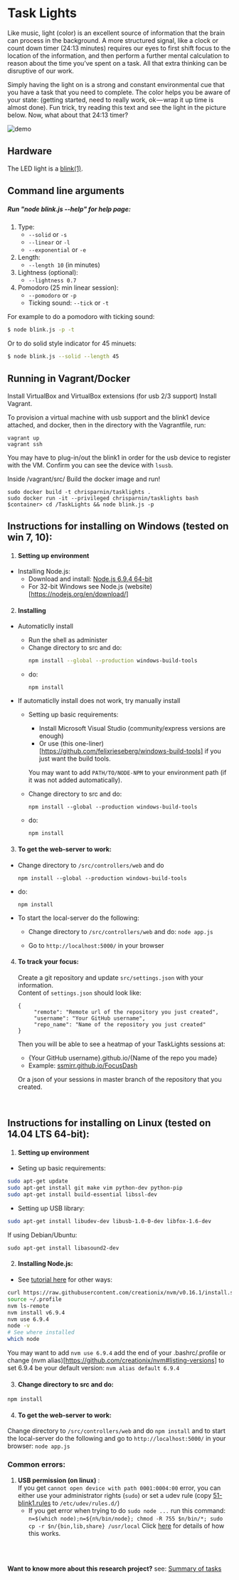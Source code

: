 # Task Lights

Like music, light (color) is an excellent source of information that the brain can process in the background. A more structured signal, like a clock or count down timer (24:13 minutes) requires our eyes to first shift focus to the location of the information, and then perform a further mental calculation to reason about the time you’ve spent on a task. All that extra thinking can be disruptive of our work.

Simply having the light on is a strong and constant environmental cue that you have a task that you need to complete. The color helps you be aware of your state: (getting started, need to really work, ok — wrap it up time is almost done). Fun trick, try reading this text and see the light in the picture below. Now, what about that 24:13 timer?

![demo](https://media.giphy.com/media/vQsEfQegkAl8s/giphy.gif)

## Hardware

The LED light is a [blink(1)](https://blink1.thingm.com/).

## Command line arguments
##### Run "node blink.js --help" for help page:
1. Type:
     * `--solid`  or `-s`
     * `--linear` or `-l`
     * `--exponential` or `-e`
2. Length:
     * `--length 10` (in minutes)
3. Lightness (optional):
     * `--lightness 0.7`
4. Pomodoro (25 min linear session):
     * `--pomodoro` or `-p`
     * Ticking sound: `--tick` or `-t`

 For example to do a pomodoro with ticking sound:
 ``` bash
 $ node blink.js -p -t
  ```
 Or to do solid style indicator for 45 minuets:
 ``` bash
 $ node blink.js --solid --length 45
 ```

## Running in Vagrant/Docker

Install VirtualBox and VirtualBox extensions (for usb 2/3 support)
Install Vagrant.

To provision a virtual machine with usb support and the blink1 device attached, and docker, then in the directory with the Vagrantfile, run:
```
vagrant up
vagrant ssh
```

You may have to plug-in/out the blink1 in order for the usb device to register with the VM. Confirm you can see the device with `lsusb`. 

Inside /vagrant/src/ Build the docker image and run!
```
sudo docker build -t chrisparnin/tasklights .
sudo docker run -it --privileged chrisparnin/tasklights bash
$container> cd /TaskLights && node blink.js -p
```


## Instructions for installing on Windows (tested on win 7, 10):

1. #### Setting up environment
  * Installing Node.js:
    * Download and install: [Node.js 6.9.4 64-bit](https://nodejs.org/dist/v6.9.4/node-v6.9.4-x64.msi)
    * For 32-bit Windows see Node.js (website)[https://nodejs.org/en/download/]

2. #### Installing    
  * Automaticlly install
    * Run the shell as administer
    * Change directory to src and do:
      ```bash
      npm install --global --production windows-build-tools
      ```
    * do: 
      ```
      npm install
      ```
    
  
  * If automaticlly install does not work, try manually install
    * Setting up basic requirements:
      * Install Microsoft Visual Studio (community/express versions are enough)
      * Or use (this one-liner)[https://github.com/felixrieseberg/windows-build-tools] if you just want the build tools.
      
      You may want to add `PATH/TO/NODE-NPM` to your environment path (if it was not added automatically).

    * Change directory to src and do:
      ```
      npm install --global --production windows-build-tools
      ```
    * do: 
      ```
      npm install
      ```  

3. #### To get the web-server to work:
  * Change directory to `/src/controllers/web` and do
    ```
    npm install --global --production windows-build-tools
    ```
  * do: 
    ```
    npm install
    ```
  
  * To start the local-server do the following:
    * Change directory to `/src/controllers/web` and do:
    ```node app.js```
    
    
    * Go to `http://localhost:5000/` in your browser

4. #### To track your focus: 
   Create a git repository and update `src/settings.json` with your information.<br>
   Content of `settings.json` should look like:
   ```
   { 
     	"remote": "Remote url of the repository you just created",
     	"username": "Your GitHub username",
     	"repo_name": "Name of the repository you just created"
   }
   ```
   
   Then you will be able to see a heatmap of your TaskLights sessions at: 
      * {Your GitHub username}.github.io/{Name of the repo you made}
      * Example: [ssmirr.github.io/FocusDash](https://ssmirr.github.io/FocusDash/)

   Or a json of your sessions in master branch of the repository that you created.

<br/>

## Instructions for installing on Linux (tested on 14.04 LTS 64-bit):

1. #### Setting up environment
  * Seting up basic requirements:
  ``` bash
  sudo apt-get update
  sudo apt-get install git make vim python-dev python-pip
  sudo apt-get install build-essential libssl-dev
  ```

  * Setting up USB library:
  ``` bash
  sudo apt-get install libudev-dev libusb-1.0-0-dev libfox-1.6-dev
  ```

  If using Debian/Ubuntu:
  ```
  sudo apt-get install libasound2-dev
  ```

2. #### Installing Node.js:
  * See [tutorial here](https://www.digitalocean.com/community/tutorials/how-to-install-node-js-on-an-ubuntu-14-04-server) for other ways:
  ``` bash
  curl https://raw.githubusercontent.com/creationix/nvm/v0.16.1/install.sh | sh
  source ~/.profile
  nvm ls-remote
  nvm install v6.9.4
  nvm use 6.9.4
  node -v
  # See where installed
  which node
  ```

  You may want to add `nvm use 6.9.4` add the end of your .bashrc/.profile or change (nvm alias)[https://github.com/creationix/nvm#listing-versions] to set 6.9.4 be your default version:
    `nvm alias default 6.9.4`

3. #### Change directory to src and do:
  ```npm install```

  
4. #### To get the web-server to work:
  Change directory to `/src/controllers/web` and do
  ```npm install```
  and to start the local-server do the following and go to `http://localhost:5000/` in your browser:
  ```node app.js```



### Common errors:
1. **USB permission (on linux)** : </br>
      If you get `cannot open device with path 0001:0004:00` error, you can either use your administrator rights (`sudo`) or set a udev rule (copy [51-blink1.rules](https://github.com/todbot/blink1/blob/master/linux/51-blink1.rules) to `/etc/udev/rules.d/`)
      * If you get error when trying to do `sudo node ...` run this command:
       ```
       n=$(which node);n=${n%/bin/node}; chmod -R 755 $n/bin/*; sudo cp -r $n/{bin,lib,share} /usr/local
       ```
       Click [here](https://www.digitalocean.com/community/tutorials/how-to-install-node-js-with-nvm-node-version-manager-on-a-vps#-installing-nodejs-on-a-vps) for details of how this works.

<br/>
<br/>

**Want to know more about this research project?** see: [Summary of tasks](https://github.com/alt-code/TaskLights/blob/master/Summary.md)
